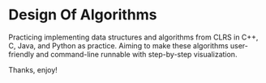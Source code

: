 # Design Of Algorithms
Practicing implementing data structures and algorithms from CLRS in C++, C, Java, and Python as practice.
Aiming to make these algorithms user-friendly and command-line runnable with step-by-step visualization.

Thanks, enjoy!
